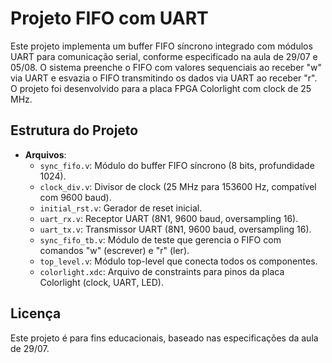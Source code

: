 # Projeto FIFO com UART

Este projeto implementa um buffer FIFO síncrono integrado com módulos UART para comunicação serial, conforme especificado na aula de 29/07 e 05/08. O sistema preenche o FIFO com valores sequenciais ao receber "w" via UART e esvazia o FIFO transmitindo os dados via UART ao receber "r". O projeto foi desenvolvido para a placa FPGA Colorlight com clock de 25 MHz.

## Estrutura do Projeto
- **Arquivos**:
  - `sync_fifo.v`: Módulo do buffer FIFO síncrono (8 bits, profundidade 1024).
  - `clock_div.v`: Divisor de clock (25 MHz para 153600 Hz, compatível com 9600 baud).
  - `initial_rst.v`: Gerador de reset inicial.
  - `uart_rx.v`: Receptor UART (8N1, 9600 baud, oversampling 16).
  - `uart_tx.v`: Transmissor UART (8N1, 9600 baud, oversampling 16).
  - `sync_fifo_tb.v`: Módulo de teste que gerencia o FIFO com comandos "w" (escrever) e "r" (ler).
  - `top_level.v`: Módulo top-level que conecta todos os componentes.
  - `colorlight.xdc`: Arquivo de constraints para pinos da placa Colorlight (clock, UART, LED).


## Licença
Este projeto é para fins educacionais, baseado nas especificações da aula de 29/07.

